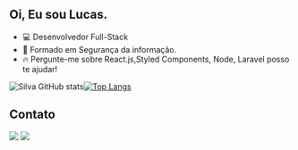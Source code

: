 ## Oi, Eu sou Lucas.

- 💻 Desenvolvedor Full-Stack
- 📕 Formado em Segurança da informação.
- 🔥 Pergunte-me sobre React.js,Styled Components, Node, Laravel posso te ajudar!


![Silva GitHub stats](https://github-readme-stats.vercel.app/api?username=Lucassocorrosilva7&show_icons=true&theme=dracula)[![Top Langs](https://github-readme-stats.vercel.app/api/top-langs/?username=Lucassocorrosilva7&layout=compact)](https://github.com/Lucassocorrosilva7/github-readme-stats)

## Contato

<div>   
  <a href = "mailto:lucasocorrosilva@gmail.com" target="_blank"><img src="https://img.shields.io/badge/-Gmail-%23333?style=for-the-badge&logo=gmail&logoColor=white"></a>
  <a href="https://www.linkedin.com/in/luquinhasssilva/" target="_blank"><img src="https://img.shields.io/badge/-LinkedIn-%230077B5?style=for-the-badge&logo=linkedin&logoColor=white"> </a>
</div>
